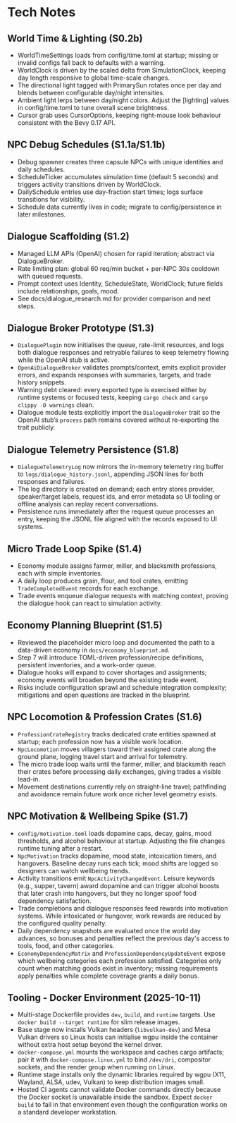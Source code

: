 # Tech Notes

## World Time & Lighting (S0.2b)
- WorldTimeSettings loads from config/time.toml at startup; missing or invalid configs fall back to defaults with a warning.
- WorldClock is driven by the scaled delta from SimulationClock, keeping day length responsive to global time-scale changes.
- The directional light tagged with PrimarySun rotates once per day and blends between configurable day/night intensities.
- Ambient light lerps between day/night colors. Adjust the [lighting] values in config/time.toml to tune overall scene brightness.
- Cursor grab uses CursorOptions, keeping right-mouse look behaviour consistent with the Bevy 0.17 API.

## NPC Debug Schedules (S1.1a/S1.1b)
- Debug spawner creates three capsule NPCs with unique identities and daily schedules.
- ScheduleTicker accumulates simulation time (default 5 seconds) and triggers activity transitions driven by WorldClock.
- DailySchedule entries use day-fraction start times; logs surface transitions for visibility.
- Schedule data currently lives in code; migrate to config/persistence in later milestones.

## Dialogue Scaffolding (S1.2)
- Managed LLM APIs (OpenAI) chosen for rapid iteration; abstract via DialogueBroker.
- Rate limiting plan: global 60 req/min bucket + per-NPC 30s cooldown with queued requests.
- Prompt context uses Identity, ScheduleState, WorldClock; future fields include relationships, goals, mood.
- See docs/dialogue_research.md for provider comparison and next steps.

## Dialogue Broker Prototype (S1.3)
- `DialoguePlugin` now initialises the queue, rate-limit resources, and logs both dialogue responses and retryable failures to keep telemetry flowing while the OpenAI stub is active.
- `OpenAiDialogueBroker` validates prompts/context, emits explicit provider errors, and expands responses with summaries, targets, and trade history snippets.
- Warning debt cleared: every exported type is exercised either by runtime systems or focused tests, keeping `cargo check` and `cargo clippy -D warnings` clean.
- Dialogue module tests explicitly import the `DialogueBroker` trait so the OpenAI stub’s `process` path remains covered without re-exporting the trait publicly.

## Dialogue Telemetry Persistence (S1.8)
- `DialogueTelemetryLog` now mirrors the in-memory telemetry ring buffer to `logs/dialogue_history.jsonl`, appending JSON lines for both responses and failures.
- The log directory is created on demand; each entry stores provider, speaker/target labels, request ids, and error metadata so UI tooling or offline analysis can replay recent conversations.
- Persistence runs immediately after the request queue processes an entry, keeping the JSONL file aligned with the records exposed to UI systems.

## Micro Trade Loop Spike (S1.4)
- Economy module assigns farmer, miller, and blacksmith professions, each with simple inventories.
- A daily loop produces grain, flour, and tool crates, emitting `TradeCompletedEvent` records for each exchange.
- Trade events enqueue dialogue requests with matching context, proving the dialogue hook can react to simulation activity.

## Economy Planning Blueprint (S1.5)
- Reviewed the placeholder micro loop and documented the path to a data-driven economy in `docs/economy_blueprint.md`.
- Step 7 will introduce TOML-driven profession/recipe definitions, persistent inventories, and a work-order queue.
- Dialogue hooks will expand to cover shortages and assignments; economy events will broaden beyond the existing trade event.
- Risks include configuration sprawl and schedule integration complexity; mitigations and open questions are tracked in the blueprint.

## NPC Locomotion & Profession Crates (S1.6)
- `ProfessionCrateRegistry` tracks dedicated crate entities spawned at startup; each profession now has a visible work location.
- `NpcLocomotion` moves villagers toward their assigned crate along the ground plane, logging travel start and arrival for telemetry.
- The micro trade loop waits until the farmer, miller, and blacksmith reach their crates before processing daily exchanges, giving trades a visible lead-in.
- Movement destinations currently rely on straight-line travel; pathfinding and avoidance remain future work once richer level geometry exists.

## NPC Motivation & Wellbeing Spike (S1.7)
- `config/motivation.toml` loads dopamine caps, decay, gains, mood thresholds, and alcohol behaviour at startup. Adjusting the file changes runtime tuning after a restart.
- `NpcMotivation` tracks dopamine, mood state, intoxication timers, and hangovers. Baseline decay runs each tick; mood shifts are logged so designers can watch wellbeing trends.
- Activity transitions emit `NpcActivityChangedEvent`. Leisure keywords (e.g., supper, tavern) award dopamine and can trigger alcohol boosts that later crash into hangovers, but they no longer spoof food dependency satisfaction.
- Trade completions and dialogue responses feed rewards into motivation systems. While intoxicated or hungover, work rewards are reduced by the configured quality penalty.
- Daily dependency snapshots are evaluated once the world day advances, so bonuses and penalties reflect the previous day's access to tools, food, and other categories.
- `EconomyDependencyMatrix` and `ProfessionDependencyUpdateEvent` expose which wellbeing categories each profession satisfied. Categories only count when matching goods exist in inventory; missing requirements apply penalties while complete coverage grants a daily bonus.

## Tooling - Docker Environment (2025-10-11)
- Multi-stage Dockerfile provides `dev`, `build`, and `runtime` targets. Use `docker build --target runtime` for slim release images.
- Base stage now installs Vulkan headers (`libvulkan-dev`) and Mesa Vulkan drivers so Linux hosts can initialise wgpu inside the container without extra host setup beyond the kernel driver.
- `docker-compose.yml` mounts the workspace and caches cargo artifacts; pair it with `docker-compose.linux.yml` to bind `/dev/dri`, compositor sockets, and the render group when running on Linux.
- Runtime stage installs only the dynamic libraries required by wgpu (X11, Wayland, ALSA, udev, Vulkan) to keep distribution images small.
- Hosted CI agents cannot validate Docker commands directly because the Docker
  socket is unavailable inside the sandbox. Expect `docker build` to fail in
  that environment even though the configuration works on a standard developer
  workstation.

